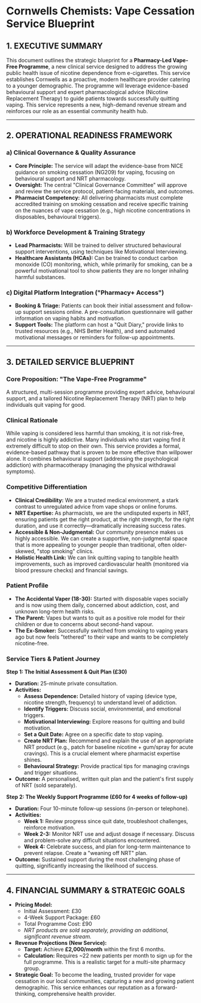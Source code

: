 # Cornwells Chemists: Vape Cessation Service Blueprint

## **1. EXECUTIVE SUMMARY**

This document outlines the strategic blueprint for a **Pharmacy-Led Vape-Free Programme**, a new clinical service designed to address the growing public health issue of nicotine dependence from e-cigarettes. This service establishes Cornwells as a proactive, modern healthcare provider catering to a younger demographic. The programme will leverage evidence-based behavioural support and expert pharmacological advice (Nicotine Replacement Therapy) to guide patients towards successfully quitting vaping. This service represents a new, high-demand revenue stream and reinforces our role as an essential community health hub.

---

## **2. OPERATIONAL READINESS FRAMEWORK**

### **a) Clinical Governance & Quality Assurance**
*   **Core Principle:** The service will adapt the evidence-base from NICE guidance on smoking cessation (NG209) for vaping, focusing on behavioural support and NRT pharmacology.
*   **Oversight:** The central "Clinical Governance Committee" will approve and review the service protocol, patient-facing materials, and outcomes.
*   **Pharmacist Competency:** All delivering pharmacists must complete accredited training on smoking cessation and receive specific training on the nuances of vape cessation (e.g., high nicotine concentrations in disposables, behavioural triggers).

### **b) Workforce Development & Training Strategy**
*   **Lead Pharmacists:** Will be trained to deliver structured behavioural support interventions, using techniques like Motivational Interviewing.
*   **Healthcare Assistants (HCAs):** Can be trained to conduct carbon monoxide (CO) monitoring, which, while primarily for smoking, can be a powerful motivational tool to show patients they are no longer inhaling harmful substances.

### **c) Digital Platform Integration ("Pharmacy+ Access")**
*   **Booking & Triage:** Patients can book their initial assessment and follow-up support sessions online. A pre-consultation questionnaire will gather information on vaping habits and motivation.
*   **Support Tools:** The platform can host a "Quit Diary," provide links to trusted resources (e.g., NHS Better Health), and send automated motivational messages or reminders for follow-up appointments.

---

## **3. DETAILED SERVICE BLUEPRINT**

### **Core Proposition: "The Vape-Free Programme"**
A structured, multi-session programme providing expert advice, behavioural support, and a tailored Nicotine Replacement Therapy (NRT) plan to help individuals quit vaping for good.

### **Clinical Rationale**
While vaping is considered less harmful than smoking, it is not risk-free, and nicotine is highly addictive. Many individuals who start vaping find it extremely difficult to stop on their own. This service provides a formal, evidence-based pathway that is proven to be more effective than willpower alone. It combines behavioural support (addressing the psychological addiction) with pharmacotherapy (managing the physical withdrawal symptoms).

### **Competitive Differentiation**
*   **Clinical Credibility:** We are a trusted medical environment, a stark contrast to unregulated advice from vape shops or online forums.
*   **NRT Expertise:** As pharmacists, we are the undisputed experts in NRT, ensuring patients get the right product, at the right strength, for the right duration, and use it correctly—dramatically increasing success rates.
*   **Accessible & Non-Judgmental:** Our community presence makes us highly accessible. We can create a supportive, non-judgmental space that is more appealing to younger people than traditional, often older-skewed, "stop smoking" clinics.
*   **Holistic Health Link:** We can link quitting vaping to tangible health improvements, such as improved cardiovascular health (monitored via blood pressure checks) and financial savings.

### **Patient Profile**
*   **The Accidental Vaper (18-30):** Started with disposable vapes socially and is now using them daily, concerned about addiction, cost, and unknown long-term health risks.
*   **The Parent:** Vapes but wants to quit as a positive role model for their children or due to concerns about second-hand vapour.
*   **The Ex-Smoker:** Successfully switched from smoking to vaping years ago but now feels "tethered" to their vape and wants to be completely nicotine-free.

### **Service Tiers & Patient Journey**

**Step 1: The Initial Assessment & Quit Plan (£30)**
*   **Duration:** 25-minute private consultation.
*   **Activities:**
    *   **Assess Dependence:** Detailed history of vaping (device type, nicotine strength, frequency) to understand level of addiction.
    *   **Identify Triggers:** Discuss social, environmental, and emotional triggers.
    *   **Motivational Interviewing:** Explore reasons for quitting and build motivation.
    *   **Set a Quit Date:** Agree on a specific date to stop vaping.
    *   **Create NRT Plan:** Recommend and explain the use of an appropriate NRT product (e.g., patch for baseline nicotine + gum/spray for acute cravings). This is a crucial element where pharmacist expertise shines.
    *   **Behavioural Strategy:** Provide practical tips for managing cravings and trigger situations.
*   **Outcome:** A personalised, written quit plan and the patient's first supply of NRT (sold separately).

**Step 2: The Weekly Support Programme (£60 for 4 weeks of follow-up)**
*   **Duration:** Four 10-minute follow-up sessions (in-person or telephone).
*   **Activities:**
    *   **Week 1:** Review progress since quit date, troubleshoot challenges, reinforce motivation.
    *   **Week 2-3:** Monitor NRT use and adjust dosage if necessary. Discuss and problem-solve any difficult situations encountered.
    *   **Week 4:** Celebrate success, and plan for long-term maintenance to prevent relapse. Create a "weaning off NRT" plan.
*   **Outcome:** Sustained support during the most challenging phase of quitting, significantly increasing the likelihood of success.

---

## **4. FINANCIAL SUMMARY & STRATEGIC GOALS**

*   **Pricing Model:**
    *   Initial Assessment: £30
    *   4-Week Support Package: £60
    *   Total Programme Cost: £90
    *   *NRT products are sold separately, providing an additional, significant revenue stream.*
*   **Revenue Projections (New Service):**
    *   **Target:** Achieve **£2,000/month** within the first 6 months.
    *   **Calculation:** Requires ~22 new patients per month to sign up for the full programme. This is a realistic target for a multi-site pharmacy group.
*   **Strategic Goal:** To become the leading, trusted provider for vape cessation in our local communities, capturing a new and growing patient demographic. This service enhances our reputation as a forward-thinking, comprehensive health provider. 